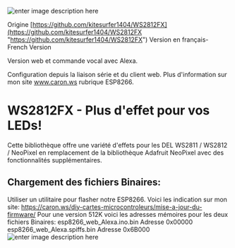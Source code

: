 ![enter image description here](https://github.com/christophe94700/WS2812FX-fr/raw/master/WS2812FX_logo.png)

Origine [https://github.com/kitesurfer1404/WS2812FX](https://github.com/kitesurfer1404/WS2812FX "https://github.com/kitesurfer1404/WS2812FX")
Version en français- French Version

Version web et commande vocal avec Alexa.

Configuration depuis la liaison série et du client web. Plus d'information sur mon site www.caron.ws rubrique ESP8266.

WS2812FX - Plus d'effet pour vos LEDs!
======================================

Cette bibliothèque offre une variété d'effets pour les DEL WS2811 / WS2812 / NeoPixel en remplacement de la bibliothèque Adafruit NeoPixel avec des fonctionnalités supplémentaires.

## Chargement des fichiers Binaires:
Utiliser un utilitaire pour flasher notre ESP8266. Voici les indication sur mon site:
https://caron.ws/diy-cartes-microcontroleurs/mise-a-jour-du-firmware/
Pour une version 512K voici les adresses mémoires pour les deux fichiers Binaires:
 esp8266_web_Alexa.ino.bin Adresse 0x00000
 esp8266_web_Alexa.spiffs.bin Adresse 0x6B000
 ![enter image description here](https://github.com/christophe94700/WS2812FX-fr/raw/master/Flash.png)

